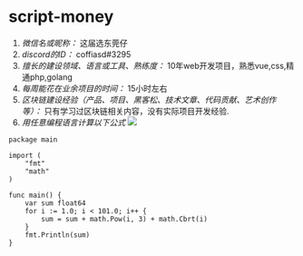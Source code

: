# script-money

1. *微信名或昵称：* 这届选东莞仔
2. *discord的ID：* coffiasd#3295
3. *擅长的建设领域、语言或工具、熟练度：* 10年web开发项目，熟悉vue,css,精通php,golang
4. *每周能花在业余项目的时间：* 15小时左右
5. *区块链建设经验（产品、项目、黑客松、技术文章、代码贡献、艺术创作等）：* 只有学习过区块链相关内容，没有实际项目开发经验.
6. *用任意编程语言计算以下公式*
![](https://latex.codecogs.com/svg.image?\sum_{n=1}^{100}\left&space;(n^{3}-\sqrt[3]{n}&space;\right&space;))

```golang
package main

import (
	"fmt"
	"math"
)

func main() {
	var sum float64
	for i := 1.0; i < 101.0; i++ {
		sum = sum + math.Pow(i, 3) + math.Cbrt(i)
	}
	fmt.Println(sum)
}

```
